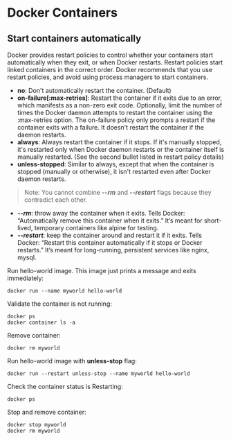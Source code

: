 # Docker Containers

## Start containers automatically 
Docker provides restart policies to control whether your containers start automatically when they exit, or when Docker restarts. Restart policies start linked containers in the correct order. Docker recommends that you use restart policies, and avoid using process managers to start containers.

- **no**: Don't automatically restart the container. (Default)
- **on-failure[:max-retries]**: Restart the container if it exits due to an error, which manifests as a non-zero exit code. Optionally, limit the number of times the Docker daemon attempts to restart the container using the :max-retries option. The on-failure policy only prompts a restart if the container exits with a failure. It doesn't restart the container if the daemon restarts.
- **always**: Always restart the container if it stops. If it's manually stopped, it's restarted only when Docker daemon restarts or the container itself is manually restarted. (See the second bullet listed in restart policy details)
- **unless-stopped**: Similar to always, except that when the container is stopped (manually or otherwise), it isn't restarted even after Docker daemon restarts.

> Note: You cannot combine ***--rm*** and ***--restart*** flags because they contradict each other. 
- ***--rm***: throw away the container when it exits. Tells Docker: “Automatically remove this container when it exits.” It’s meant for short-lived, temporary containers like alpine for testing.
- ***--restart***: keep the container around and restart it if it exits. Tells Docker: “Restart this container automatically if it stops or Docker restarts.” It’s meant for long-running, persistent services like nginx, mysql.

Run hello-world image. This image just prints a message and exits immediately:
```
docker run --name myworld hello-world
```

Validate the container is not running:
```
docker ps
docker container ls -a
```

Remove container:
```
docker rm myworld
```

Run hello-world image with **unless-stop** flag:
```
docker run --restart unless-stop --name myworld hello-world
```

Check the container status is Restarting:
```
docker ps
```

Stop and remove container:
```
docker stop myworld
docker rm myworld
```

